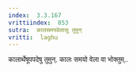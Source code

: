```yaml
---
index:  3.3.167
vrittiindex:  853
sutra:  कालसमयवेलासु तुमुन्
vritti:  laghu 
---
```


कालार्थेषूपपदेषु तुमुन्. कालः समयो वेला वा भोक्तुम्..

